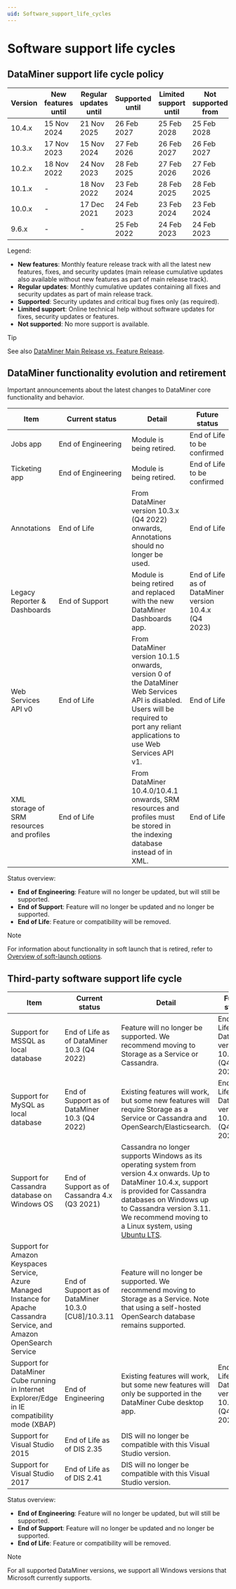 ```yaml
---
uid: Software_support_life_cycles
---
```


# Software support life cycles

## DataMiner support life cycle policy

| Version | New features until | Regular updates until | Supported until | Limited support until | Not supported from |
|---------|--------------------|-----------------------|-----------------|-----------------------|--------------------|
| 10.4.x  | 15 Nov 2024        | 21 Nov 2025           | 26 Feb 2027     | 25 Feb 2028           | 25 Feb 2028        |
| 10.3.x  | 17 Nov 2023        | 15 Nov 2024           | 27 Feb 2026     | 26 Feb 2027           | 26 Feb 2027        |
| 10.2.x  | 18 Nov 2022        | 24 Nov 2023           | 28 Feb 2025     | 27 Feb 2026           | 27 Feb 2026        |
| 10.1.x  | -                  | 18 Nov 2022           | 23 Feb 2024     | 28 Feb 2025           | 28 Feb 2025        |
| 10.0.x  | -                  | 17 Dec 2021           | 24 Feb 2023     | 23 Feb 2024           | 23 Feb 2024        |
| 9.6.x   | -                  | -                     | 25 Feb 2022     | 24 Feb 2023           | 24 Feb 2023        |

Legend:

- **New features**: Monthly feature release track with all the latest new features, fixes, and security updates (main release cumulative updates also available without new features as part of main release track).
- **Regular updates**: Monthly cumulative updates containing all fixes and security updates as part of main release track.
- **Supported**: Security updates and critical bug fixes only (as required).
- **Limited support**: Online technical help without software updates for fixes, security updates or features.
- **Not supported**: No more support is available.

> [!TIP]
> See also [DataMiner Main Release vs. Feature Release](xref:DataMiner_MR_vs_FR).

## DataMiner functionality evolution and retirement

Important announcements about the latest changes to DataMiner core functionality and behavior.

| Item | <div style="width: 150px;">Current status</div> | Detail | Future status |
|---------|---------|---------|---------|
| Jobs app | End of Engineering | Module is being retired. | End of Life to be confirmed |
| Ticketing app | End of Engineering | Module is being retired. | End of Life to be confirmed |
| Annotations | End of Life | From DataMiner version 10.3.x (Q4 2022) onwards, Annotations should no longer be used. | End of Life |
| Legacy Reporter & Dashboards | End of Support | Module is being retired and replaced with the new DataMiner Dashboards app. | End of Life as of DataMiner version 10.4.x (Q4 2023) |
|  Web Services API v0 | End of Life | From DataMiner version 10.1.5 onwards, version 0 of the DataMiner Web Services API is disabled. Users will be required to port any reliant applications to use Web Services API v1. | End of Life |
| XML storage of SRM resources and profiles | End of Life | From DataMiner 10.4.0/10.4.1 onwards, SRM resources and profiles must be stored in the indexing database instead of in XML. | End of Life |

Status overview:

- **End of Engineering**: Feature will no longer be updated, but will still be supported.
- **End of Support**: Feature will no longer be updated and no longer be supported.
- **End of Life**: Feature or compatibility will be removed.

> [!NOTE]
> For information about functionality in soft launch that is retired, refer to [Overview of soft-launch options](xref:Overview_of_Soft_Launch_Options).

## Third-party software support life cycle

| Item | Current status | Detail | Future status |
|---------|---------|---------|---------|
| Support for MSSQL as local database | End of Life as of DataMiner 10.3 (Q4 2022) | Feature will no longer be supported. We recommend moving to Storage as a Service or Cassandra. | End of Life as of DataMiner version 10.3.x (Q4 2022) |
| Support for MySQL as local database | End of Support as of DataMiner 10.3 (Q4 2022) | Existing features will work, but some new features will require Storage as a Service or Cassandra and OpenSearch/Elasticsearch. | End of Life as of DataMiner version 10.4.x (Q4 2023) |
| Support for Cassandra database on Windows OS | End of Support as of Cassandra 4.x (Q3 2021) | Cassandra no longer supports Windows as its operating system from version 4.x onwards. Up to DataMiner 10.4.x, support is provided for Cassandra databases on Windows up to Cassandra version 3.11. We recommend moving to a Linux system, using [Ubuntu LTS](https://catalog.dataminer.services/details/package/5621). | |
| Support for Amazon Keyspaces Service, Azure Managed Instance for Apache Cassandra Service, and Amazon OpenSearch Service | End of Support as of DataMiner 10.3.0 [CU8]/10.3.11 | Feature will no longer be supported. We recommend moving to Storage as a Service. Note that using a self-hosted OpenSearch database remains supported. |   |
| Support for DataMiner Cube running in Internet Explorer/Edge in IE compatibility mode (XBAP) | End of Engineering | Existing features will work, but some new features will only be supported in the DataMiner Cube desktop app. | End of Life as of DataMiner version 10.3.x (Q4 2022) |
| Support for Visual Studio 2015 | End of Life as of DIS 2.35 | DIS will no longer be compatible with this Visual Studio version. |   |
| Support for Visual Studio 2017 | End of Life as of DIS 2.41 | DIS will no longer be compatible with this Visual Studio version. |   |

Status overview:

- **End of Engineering**: Feature will no longer be updated, but will still be supported.
- **End of Support**: Feature will no longer be updated and no longer be supported.
- **End of Life**: Feature or compatibility will be removed.

> [!NOTE]
> For all supported DataMiner versions, we support all Windows versions that Microsoft currently supports.

